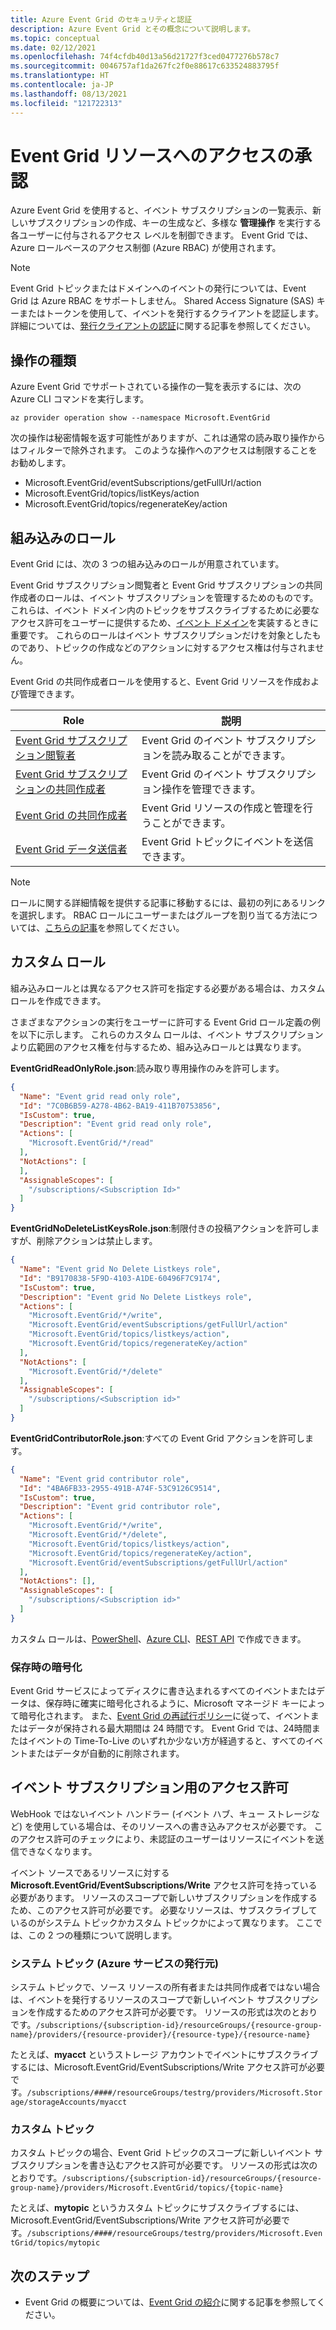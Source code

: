 ```yaml
---
title: Azure Event Grid のセキュリティと認証
description: Azure Event Grid とその概念について説明します。
ms.topic: conceptual
ms.date: 02/12/2021
ms.openlocfilehash: 74f4cfdb40d13a56d21727f3ced0477276b578c7
ms.sourcegitcommit: 0046757af1da267fc2f0e88617c633524883795f
ms.translationtype: HT
ms.contentlocale: ja-JP
ms.lasthandoff: 08/13/2021
ms.locfileid: "121722313"
---
```

# <a name="authorizing-access-to-event-grid-resources"></a>Event Grid リソースへのアクセスの承認
Azure Event Grid を使用すると、イベント サブスクリプションの一覧表示、新しいサブスクリプションの作成、キーの生成など、多様な **管理操作** を実行する各ユーザーに付与されるアクセス レベルを制御できます。 Event Grid では、Azure ロールベースのアクセス制御 (Azure RBAC) が使用されます。

> [!NOTE]
> Event Grid トピックまたはドメインへのイベントの発行については、Event Grid は Azure RBAC をサポートしません。 Shared Access Signature (SAS) キーまたはトークンを使用して、イベントを発行するクライアントを認証します。 詳細については、[発行クライアントの認証](security-authenticate-publishing-clients.md)に関する記事を参照してください。 

## <a name="operation-types"></a>操作の種類
Azure Event Grid でサポートされている操作の一覧を表示するには、次の Azure CLI コマンドを実行します。 

```azurecli-interactive
az provider operation show --namespace Microsoft.EventGrid
```

次の操作は秘密情報を返す可能性がありますが、これは通常の読み取り操作からはフィルターで除外されます。 このような操作へのアクセスは制限することをお勧めします。 

* Microsoft.EventGrid/eventSubscriptions/getFullUrl/action
* Microsoft.EventGrid/topics/listKeys/action
* Microsoft.EventGrid/topics/regenerateKey/action


## <a name="built-in-roles"></a>組み込みのロール
Event Grid には、次の 3 つの組み込みのロールが用意されています。 

Event Grid サブスクリプション閲覧者と Event Grid サブスクリプションの共同作成者のロールは、イベント サブスクリプションを管理するためのものです。 これらは、イベント ドメイン内のトピックをサブスクライブするために必要なアクセス許可をユーザーに提供するため、[イベント ドメイン](event-domains.md)を実装するときに重要です。 これらのロールはイベント サブスクリプションだけを対象としたものであり、トピックの作成などのアクションに対するアクセス権は付与されません。

Event Grid の共同作成者ロールを使用すると、Event Grid リソースを作成および管理できます。 


| Role | 説明 |
| ---- | ----------- | 
| [Event Grid サブスクリプション閲覧者](../role-based-access-control/built-in-roles.md#eventgrid-eventsubscription-reader) | Event Grid のイベント サブスクリプションを読み取ることができます。 |
| [Event Grid サブスクリプションの共同作成者](../role-based-access-control/built-in-roles.md#eventgrid-eventsubscription-contributor) | Event Grid のイベント サブスクリプション操作を管理できます。 |
| [Event Grid の共同作成者](../role-based-access-control/built-in-roles.md#eventgrid-contributor) | Event Grid リソースの作成と管理を行うことができます。 |
| [Event Grid データ送信者](../role-based-access-control/built-in-roles.md#eventgrid-data-sender) | Event Grid トピックにイベントを送信できます。 |


> [!NOTE]
> ロールに関する詳細情報を提供する記事に移動するには、最初の列にあるリンクを選択します。 RBAC ロールにユーザーまたはグループを割り当てる方法については、[こちらの記事](../role-based-access-control/quickstart-assign-role-user-portal.md)を参照してください。


## <a name="custom-roles"></a>カスタム ロール

組み込みロールとは異なるアクセス許可を指定する必要がある場合は、カスタム ロールを作成できます。

さまざまなアクションの実行をユーザーに許可する Event Grid ロール定義の例を以下に示します。 これらのカスタム ロールは、イベント サブスクリプションより広範囲のアクセス権を付与するため、組み込みロールとは異なります。

**EventGridReadOnlyRole.json**:読み取り専用操作のみを許可します。

```json
{
  "Name": "Event grid read only role",
  "Id": "7C0B6B59-A278-4B62-BA19-411B70753856",
  "IsCustom": true,
  "Description": "Event grid read only role",
  "Actions": [
    "Microsoft.EventGrid/*/read"
  ],
  "NotActions": [
  ],
  "AssignableScopes": [
    "/subscriptions/<Subscription Id>"
  ]
}
```

**EventGridNoDeleteListKeysRole.json**:制限付きの投稿アクションを許可しますが、削除アクションは禁止します。

```json
{
  "Name": "Event grid No Delete Listkeys role",
  "Id": "B9170838-5F9D-4103-A1DE-60496F7C9174",
  "IsCustom": true,
  "Description": "Event grid No Delete Listkeys role",
  "Actions": [
    "Microsoft.EventGrid/*/write",
    "Microsoft.EventGrid/eventSubscriptions/getFullUrl/action"
    "Microsoft.EventGrid/topics/listkeys/action",
    "Microsoft.EventGrid/topics/regenerateKey/action"
  ],
  "NotActions": [
    "Microsoft.EventGrid/*/delete"
  ],
  "AssignableScopes": [
    "/subscriptions/<Subscription id>"
  ]
}
```

**EventGridContributorRole.json**:すべての Event Grid アクションを許可します。

```json
{
  "Name": "Event grid contributor role",
  "Id": "4BA6FB33-2955-491B-A74F-53C9126C9514",
  "IsCustom": true,
  "Description": "Event grid contributor role",
  "Actions": [
    "Microsoft.EventGrid/*/write",
    "Microsoft.EventGrid/*/delete",
    "Microsoft.EventGrid/topics/listkeys/action",
    "Microsoft.EventGrid/topics/regenerateKey/action",
    "Microsoft.EventGrid/eventSubscriptions/getFullUrl/action"
  ],
  "NotActions": [],
  "AssignableScopes": [
    "/subscriptions/<Subscription id>"
  ]
}
```

カスタム ロールは、[PowerShell](../role-based-access-control/custom-roles-powershell.md)、[Azure CLI](../role-based-access-control/custom-roles-cli.md)、[REST API](../role-based-access-control/custom-roles-rest.md) で作成できます。



### <a name="encryption-at-rest"></a>保存時の暗号化

Event Grid サービスによってディスクに書き込まれるすべてのイベントまたはデータは、保存時に確実に暗号化されるように、Microsoft マネージド キーによって暗号化されます。 また、[Event Grid の再試行ポリシー](delivery-and-retry.md)に従って、イベントまたはデータが保持される最大期間は 24 時間です。 Event Grid では、24時間またはイベントの Time-To-Live のいずれか少ない方が経過すると、すべてのイベントまたはデータが自動的に削除されます。

## <a name="permissions-for-event-subscriptions"></a>イベント サブスクリプション用のアクセス許可
WebHook ではないイベント ハンドラー (イベント ハブ、キュー ストレージなど) を使用している場合は、そのリソースへの書き込みアクセスが必要です。 このアクセス許可のチェックにより、未認証のユーザーはリソースにイベントを送信できなくなります。

イベント ソースであるリソースに対する **Microsoft.EventGrid/EventSubscriptions/Write** アクセス許可を持っている必要があります。 リソースのスコープで新しいサブスクリプションを作成するため、このアクセス許可が必要です。 必要なリソースは、サブスクライブしているのがシステム トピックかカスタム トピックかによって異なります。 ここでは、この 2 つの種類について説明します。

### <a name="system-topics-azure-service-publishers"></a>システム トピック (Azure サービスの発行元)
システム トピックで、ソース リソースの所有者または共同作成者ではない場合は、イベントを発行するリソースのスコープで新しいイベント サブスクリプションを作成するためのアクセス許可が必要です。 リソースの形式は次のとおりです。`/subscriptions/{subscription-id}/resourceGroups/{resource-group-name}/providers/{resource-provider}/{resource-type}/{resource-name}`

たとえば、**myacct** というストレージ アカウントでイベントにサブスクライブするには、Microsoft.EventGrid/EventSubscriptions/Write アクセス許可が必要です。`/subscriptions/####/resourceGroups/testrg/providers/Microsoft.Storage/storageAccounts/myacct`

### <a name="custom-topics"></a>カスタム トピック
カスタム トピックの場合、Event Grid トピックのスコープに新しいイベント サブスクリプションを書き込むアクセス許可が必要です。 リソースの形式は次のとおりです。`/subscriptions/{subscription-id}/resourceGroups/{resource-group-name}/providers/Microsoft.EventGrid/topics/{topic-name}`

たとえば、**mytopic** というカスタム トピックにサブスクライブするには、Microsoft.EventGrid/EventSubscriptions/Write アクセス許可が必要です。`/subscriptions/####/resourceGroups/testrg/providers/Microsoft.EventGrid/topics/mytopic`



## <a name="next-steps"></a>次のステップ

* Event Grid の概要については、[Event Grid の紹介](overview.md)に関する記事を参照してください。
